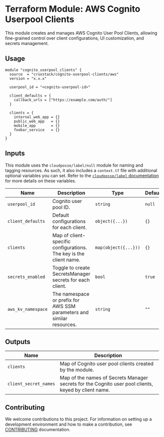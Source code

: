 # Terraform Module: AWS Cognito Userpool Clients

This module creates and manages AWS Cognito User Pool Clients, allowing
fine-grained control over client configurations, UI customization, and secrets
management.

## Usage

```hcl
module "cognito_userpool_clients" {
  source  = "cruxstack/cognito-userpool-clients/aws"
  version = "x.x.x"

  userpool_id = "<cognito-userpool-id>"

  client_defaults = {
    callback_urls = ["https://example.com/auth/"]
  }

  clients = {
    internal_web_app = {}
    public_web_app   = {}
    mobile_app       = {}
    foobar_service   = {}
  }
}
```

## Inputs

This module uses the `cloudposse/label/null` module for naming and tagging
resources. As such, it also includes a `context.tf` file with additional
optional variables you can set. Refer to the [`cloudposse/label` documentation](https://registry.terraform.io/modules/cloudposse/label/null/latest)
for more details on these variables.

| Name               | Description                                                           | Type                 | Default | Required |
|--------------------|-----------------------------------------------------------------------|----------------------|---------|----------|
| `userpool_id`      | Cognito user pool ID.                                                 | `string`             | `null`  | No       |
| `client_defaults`  | Default configurations for each client.                               | `object({...})`      | `{}`    | No       |
| `clients`          | Map of client-specific configurations. The key is the client name.    | `map(object({...}))` | `{}`    | No       |
| `secrets_enabled`  | Toggle to create SecretsManager secrets for each client.              | `bool`               | `true`  | No       |
| `aws_kv_namespace` | The namespace or prefix for AWS SSM parameters and similar resources. | `string`             | `""`    | No       |

## Outputs

| Name                  | Description                                                                                          |
|-----------------------|------------------------------------------------------------------------------------------------------|
| `clients`             | Map of Cognito user pool clients created by the module.                                              |
| `client_secret_names` | Map of the names of Secrets Manager secrets for the Cognito user pool clients, keyed by client name. |


## Contributing

We welcome contributions to this project. For information on setting up a
development environment and how to make a contribution, see [CONTRIBUTING](./CONTRIBUTING.md)
documentation.
